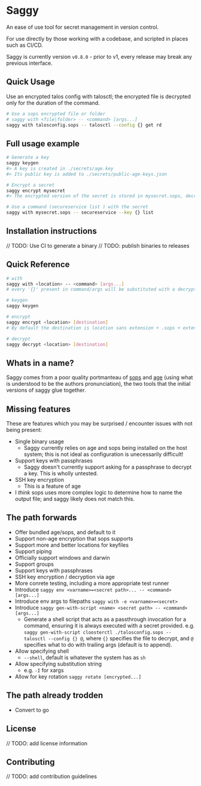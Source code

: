 # Saggy

An ease of use tool for secret management in version control.

For use directly by those working with a codebase, and scripted in places such as CI/CD. 

Saggy is currently version `v0.8.0` - prior to v1, every release may break any previous interface.

## Quick Usage

Use an encrypted talos config with talosctl; the encrypted file is decrypted only for the duration of the command.

```bash
# Use a sops encrypted file or folder
# saggy with <file|folder> -- <command> [args...]
saggy with talosconfig.sops -- talosctl --config {} get rd
```

## Full usage example

```bash
# Generate a key
saggy keygen
#> A key is created in ./secrets/age.key
#> Its public key is added to ./secrets/public-age-keys.json

# Encrypt a secret
saggy encrypt mysecret
#> The encrypted version of the secret is stored in mysecret.sops, decryptable by all of the private keys matching public keys in ./secrets/public-age-keys.json

# Use a command (secureservice list ) with the secret
saggy with mysecret.sops -- secureservice --key {} list
```

## Installation instructions

// TODO: Use CI to generate a binary
// TODO: publish binaries to releases

## Quick Reference

```sh
# with
saggy with <location> -- <command> [args...]
# every '{}' present in command/args will be substituted with a decrypted version of `location`.

# keygen
saggy keygen

# encrypt
saggy encrypt <location> [destination]
# By default the destination is location sans extension + .sops + extension

# decrypt
saggy decrypt <location> [destination]

```

## Whats in a name?

Saggy comes from a poor quality portmanteau of [sops](https://getsops.io/) and [age](https://github.com/FiloSottile/age) (using what is understood to be the authors pronunciation), the two tools that the initial versions of saggy glue together.

## Missing features

These are features which you may be surprised / encounter issues with not being present:

* Single binary usage
    - Saggy currently relies on age and sops being installed on the host system; this is not ideal as configuration is unecessarily difficult!
* Support keys with passphrases
    - Saggy doesn't currently support asking for a passphrase to decrypt a key. This is wholly untested.
* SSH key encryption
    - This is a feature of age
* I *think* sops uses more complex logic to determine how to name the output file; and saggy likely does not match this.

## The path forwards

* Offer bundled age/sops, and default to it
* Support non-age encryption that sops supports
* Support more and better locations for keyfiles
* Support piping
* Officially support windows and darwin
* Support groups
* Support keys with passphrases
* SSH key encryption / decryption via age
* More conrete testing, including a more appropriate test runner
* Introduce `saggy env <varname>=<secret path>... -- <command> [args...]`
* Introduce env args to filepaths `saggy with -e <varname>=<secret>`
* Introduce `saggy gen-with-script <name> <secret path> -- <command> [args...]`
    - Generate a shell script that acts as a passthrough invocation for a command, ensuring it is always executed with a secret provided. e.g. `saggy gen-with-script cloosterctl ./talosconfig.sops -- talosctl --config {} @`, where `{}` specifies the file to decrypt, and `@` specifies what to do with trailing args (default is to append).
* Allow specifying shell
    * `--shell`, default is whatever the system has as `sh`
* Allow specifying substitution string
    * e.g. `-I` for xargs
* Allow for key rotation `saggy rotate [encrypted...]`

## The path already trodden

* Convert to go

## License

// TODO: add license information

## Contributing

// TODO: add contribution guidelines
